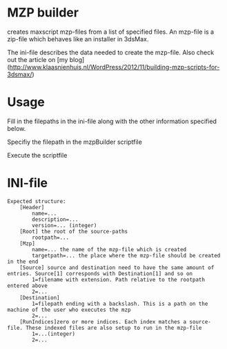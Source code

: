 # MZP builder

creates maxscript mzp-files from a list of specified files. An mzp-file is a zip-file which behaves like an installer in 3dsMax.

The ini-file describes the data needed to create the mzp-file. Also check out the article on [my blog] (http://www.klaasnienhuis.nl/WordPress/2012/11/building-mzp-scripts-for-3dsmax/)

# Usage

Fill in the filepaths in the ini-file along with the other information specified below.

Specifiy the filepath in the mzpBuilder scriptfile

Execute the scriptfile

# INI-file

	Expected structure:
		[Header]
			name=...
			description=...
			version=... (integer)
		[Root] the root of the source-paths
			rootpath=...
		[Mzp] 
			name=... the name of the mzp-file which is created
			targetpath=... the place where the mzp-file should be created in the end
		[Source] source and destination need to have the same amount of entries. Source[1] corresponds with Destination[1] and so on
			1=filename with extension. Path relative to the rootpath entered above
			2=...
		[Destination]
			1=filepath ending with a backslash. This is a path on the machine of the user who executes the mzp
			2=...
		[RunIndices]zero or more indices. Each index matches a source-file. These indexed files are also setup to run in the mzp-file
			1=...(integer)
			2=...	